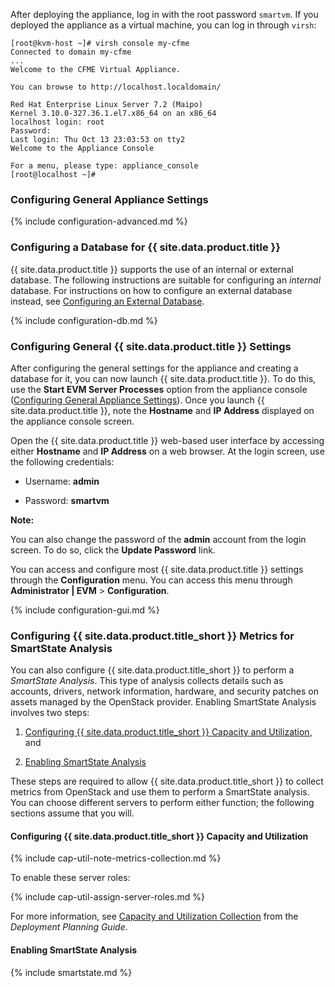 After deploying the appliance, log in with the root password `smartvm`.
If you deployed the appliance as a virtual machine, you can log in
through `virsh`:

    [root@kvm-host ~]# virsh console my-cfme
    Connected to domain my-cfme
    ...
    Welcome to the CFME Virtual Appliance.

    You can browse to http://localhost.localdomain/

    Red Hat Enterprise Linux Server 7.2 (Maipo)
    Kernel 3.10.0-327.36.1.el7.x86_64 on an x86_64
    localhost login: root
    Password:
    Last login: Thu Oct 13 23:03:53 on tty2
    Welcome to the Appliance Console

    For a menu, please type: appliance_console
    [root@localhost ~]#

### Configuring General Appliance Settings

{% include configuration-advanced.md %}

### Configuring a Database for {{ site.data.product.title }}

{{ site.data.product.title }} supports the use of an internal or external database.
The following instructions are suitable for configuring an *internal*
database. For instructions on how to configure an external database
instead, see [Configuring an External
Database](https://access.redhat.com/documentation/en/red-hat-cloudforms/4.1/single/installing-red-hat-cloudforms-on-red-hat-enterprise-linux-openstack-platform#configuring_an_external_database).

{% include configuration-db.md %}

### Configuring General {{ site.data.product.title }} Settings

After configuring the general settings for the appliance and creating a
database for it, you can now launch {{ site.data.product.title }}. To do this, use the
**Start EVM Server Processes** option from the appliance console
([Configuring General Appliance
Settings](#configuring_general_appliance_settings)). Once you launch
{{ site.data.product.title }}, note the **Hostname** and **IP Address** displayed on
the appliance console screen.

Open the {{ site.data.product.title }} web-based user interface by accessing either
**Hostname** and **IP Address** on a web browser. At the login screen,
use the following credentials:

  - Username: **admin**

  - Password: **smartvm**

**Note:**

You can also change the password of the **admin** account from the login
screen. To do so, click the **Update Password** link.

You can access and configure most {{ site.data.product.title }} settings through the
**Configuration** menu. You can access this menu through **Administrator | EVM** \> **Configuration**.

{% include configuration-gui.md %}

### Configuring {{ site.data.product.title_short }} Metrics for SmartState Analysis

You can also configure {{ site.data.product.title_short }} to perform a *SmartState
Analysis*. This type of analysis collects details such as accounts,
drivers, network information, hardware, and security patches on assets
managed by the OpenStack provider. Enabling SmartState Analysis involves
two steps:

1.  [Configuring {{ site.data.product.title_short }} Capacity and Utilization](#cf-caputils), and

2.  [Enabling SmartState Analysis](#cf-smartproxy)

These steps are required to allow {{ site.data.product.title_short }} to collect
metrics from OpenStack and use them to perform a SmartState analysis.
You can choose different servers to perform either function; the
following sections assume that you will.

#### Configuring {{ site.data.product.title_short }} Capacity and Utilization

{% include cap-util-note-metrics-collection.md %}

To enable these server roles:

{% include cap-util-assign-server-roles.md %}

For more information, see [Capacity and Utilization Collection](https://access.redhat.com/documentation/en/red-hat-cloudforms/4.1/deployment-planning-guide/#capacity_and_utilization_collection)
from the *Deployment Planning Guide*.

#### Enabling SmartState Analysis

{% include smartstate.md %}
